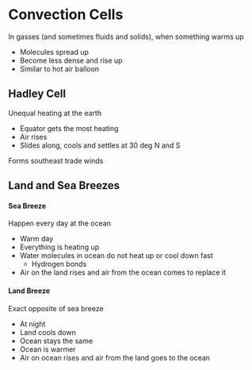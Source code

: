# Convection Cells

In gasses (and sometimes fluids and solids), when something warms up
- Molecules spread up
- Become less dense and rise up
- Similar to hot air balloon

## Hadley Cell
Unequal heating at the earth
- Equator gets the most heating
- Air rises
- Slides along, cools and settles at 30 deg N and S

Forms southeast trade winds

## Land and Sea Breezes

#### Sea Breeze
Happen every day at the ocean
- Warm day
- Everything is heating up
- Water molecules in ocean do not heat up or cool down fast
	-  Hydrogen bonds
- Air on the land rises and air from the ocean comes to replace it

#### Land Breeze
Exact opposite of sea breeze
- At night
- Land cools down
- Ocean stays the same
- Ocean is warmer
- Air on ocean rises and air from the land goes to the ocean
